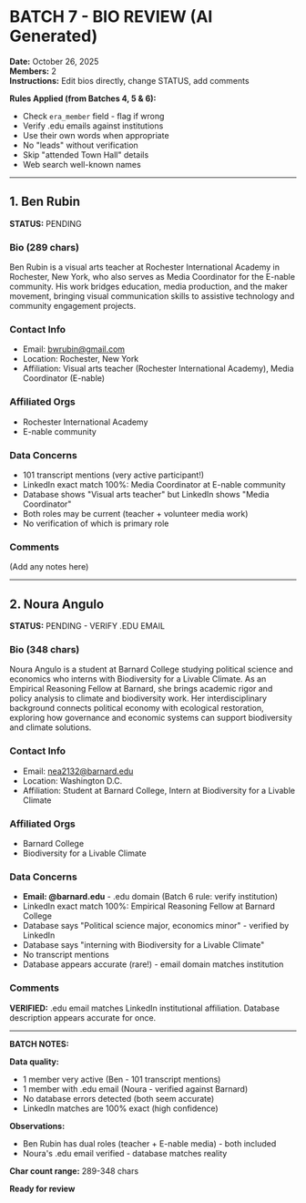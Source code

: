 # BATCH 7 - BIO REVIEW (AI Generated)

**Date:** October 26, 2025  
**Members:** 2  
**Instructions:** Edit bios directly, change STATUS, add comments

**Rules Applied (from Batches 4, 5 & 6):**
- Check `era_member` field - flag if wrong
- Verify .edu emails against institutions
- Use their own words when appropriate
- No "leads" without verification
- Skip "attended Town Hall" details
- Web search well-known names

---

## 1. Ben Rubin

**STATUS:** PENDING

### Bio (289 chars)

Ben Rubin is a visual arts teacher at Rochester International Academy in Rochester, New York, who also serves as Media Coordinator for the E-nable community. His work bridges education, media production, and the maker movement, bringing visual communication skills to assistive technology and community engagement projects.

### Contact Info
- Email: bwrubin@gmail.com
- Location: Rochester, New York
- Affiliation: Visual arts teacher (Rochester International Academy), Media Coordinator (E-nable)

### Affiliated Orgs
- Rochester International Academy
- E-nable community

### Data Concerns
- 101 transcript mentions (very active participant!)
- LinkedIn exact match 100%: Media Coordinator at E-nable community
- Database shows "Visual arts teacher" but LinkedIn shows "Media Coordinator"
- Both roles may be current (teacher + volunteer media work)
- No verification of which is primary role

### Comments
(Add any notes here)

---

## 2. Noura Angulo

**STATUS:** PENDING - VERIFY .EDU EMAIL

### Bio (348 chars)

Noura Angulo is a student at Barnard College studying political science and economics who interns with Biodiversity for a Livable Climate. As an Empirical Reasoning Fellow at Barnard, she brings academic rigor and policy analysis to climate and biodiversity work. Her interdisciplinary background connects political economy with ecological restoration, exploring how governance and economic systems can support biodiversity and climate solutions.

### Contact Info
- Email: nea2132@barnard.edu
- Location: Washington D.C.
- Affiliation: Student at Barnard College, Intern at Biodiversity for a Livable Climate

### Affiliated Orgs
- Barnard College
- Biodiversity for a Livable Climate

### Data Concerns
- **Email: @barnard.edu** - .edu domain (Batch 6 rule: verify institution)
- LinkedIn exact match 100%: Empirical Reasoning Fellow at Barnard College
- Database says "Political science major, economics minor" - verified by LinkedIn
- Database says "interning with Biodiversity for a Livable Climate"
- No transcript mentions
- Database appears accurate (rare!) - email domain matches institution

### Comments
**VERIFIED:** .edu email matches LinkedIn institutional affiliation. Database description appears accurate for once.

---

**BATCH NOTES:**

**Data quality:**
- 1 member very active (Ben - 101 transcript mentions)
- 1 member with .edu email (Noura - verified against Barnard)
- No database errors detected (both seem accurate)
- LinkedIn matches are 100% exact (high confidence)

**Observations:**
- Ben Rubin has dual roles (teacher + E-nable media) - both included
- Noura's .edu email verified - database matches reality

**Char count range:** 289-348 chars

**Ready for review**
